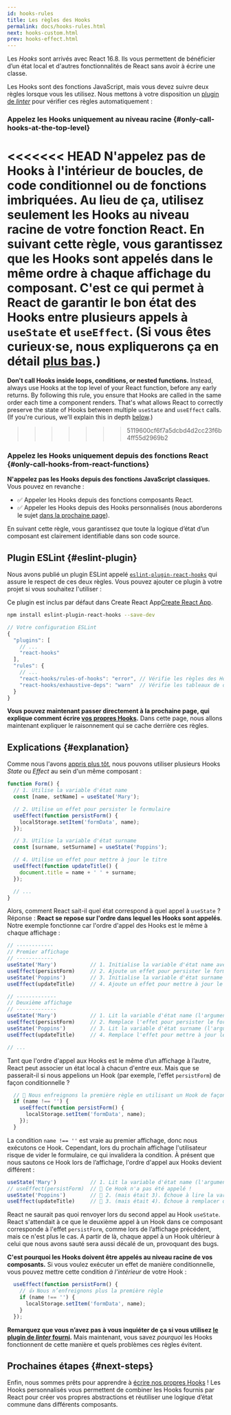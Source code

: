 ```yaml
---
id: hooks-rules
title: Les règles des Hooks
permalink: docs/hooks-rules.html
next: hooks-custom.html
prev: hooks-effect.html
---
```


Les *Hooks* sont arrivés avec React 16.8. Ils vous permettent de bénéficier d’un état local et d'autres fonctionnalités de React sans avoir à écrire une classe.

Les Hooks sont des fonctions JavaScript, mais vous devez suivre deux règles lorsque vous les utilisez. Nous mettons à votre disposition un [plugin de *linter*](https://www.npmjs.com/package/eslint-plugin-react-hooks) pour vérifier ces règles automatiquement :

### Appelez les Hooks uniquement au niveau racine {#only-call-hooks-at-the-top-level}

<<<<<<< HEAD
**N'appelez pas de Hooks à l'intérieur de boucles, de code conditionnel ou de fonctions imbriquées.** Au lieu de ça, utilisez seulement les Hooks au niveau racine de votre fonction React. En suivant cette règle, vous garantissez que les Hooks sont appelés dans le même ordre à chaque affichage du composant. C'est ce qui permet à React de garantir le bon état des Hooks entre plusieurs appels à `useState` et `useEffect`. (Si vous êtes curieux·se, nous expliquerons ça en détail [plus bas](#explanation).)
=======
**Don't call Hooks inside loops, conditions, or nested functions.** Instead, always use Hooks at the top level of your React function, before any early returns. By following this rule, you ensure that Hooks are called in the same order each time a component renders. That's what allows React to correctly preserve the state of Hooks between multiple `useState` and `useEffect` calls. (If you're curious, we'll explain this in depth [below](#explanation).)
>>>>>>> 5119600cf6f7a5dcbd4d2cc23f6b4ff55d2969b2

### Appelez les Hooks uniquement depuis des fonctions React {#only-call-hooks-from-react-functions}

**N'appelez pas les Hooks depuis des fonctions JavaScript classiques.** Vous pouvez en revanche :

* ✅ Appeler les Hooks depuis des fonctions composants React.
* ✅ Appeler les Hooks depuis des Hooks personnalisés (nous aborderons le sujet [dans la prochaine page](/docs/hooks-custom.html)).

En suivant cette règle, vous garantissez que toute la logique d’état d’un composant est clairement identifiable dans son code source.

## Plugin ESLint {#eslint-plugin}

Nous avons publié un plugin ESLint appelé [`eslint-plugin-react-hooks`](https://www.npmjs.com/package/eslint-plugin-react-hooks) qui assure le respect de ces deux règles. Vous pouvez ajouter ce plugin à votre projet si vous souhaitez l'utiliser :

Ce plugin est inclus par défaut dans Create React App[Create React App](/docs/create-a-new-react-app.html#create-react-app).

```bash
npm install eslint-plugin-react-hooks --save-dev
```

```js
// Votre configuration ESLint
{
  "plugins": [
    // ...
    "react-hooks"
  ],
  "rules": {
    // ...
    "react-hooks/rules-of-hooks": "error", // Vérifie les règles des Hooks
    "react-hooks/exhaustive-deps": "warn"  // Vérifie les tableaux de dépendances
  }
}
```

**Vous pouvez maintenant passer directement à la prochaine page, qui explique comment écrire [vos propres Hooks](/docs/hooks-custom.html).** Dans cette page, nous allons maintenant expliquer le raisonnement qui se cache derrière ces règles.

## Explications {#explanation}

Comme nous l'avons [appris plus tôt](/docs/hooks-state.html#tip-using-multiple-state-variables), nous pouvons utiliser plusieurs Hooks *State* ou *Effect* au sein d'un même composant :

```js
function Form() {
  // 1. Utilise la variable d'état name
  const [name, setName] = useState('Mary');

  // 2. Utilise un effet pour persister le formulaire
  useEffect(function persistForm() {
    localStorage.setItem('formData', name);
  });

  // 3. Utilise la variable d'état surname
  const [surname, setSurname] = useState('Poppins');

  // 4. Utilise un effet pour mettre à jour le titre
  useEffect(function updateTitle() {
    document.title = name + ' ' + surname;
  });

  // ...
}
```

Alors, comment React sait-il quel état correspond à quel appel à `useState` ? Réponse : **React se repose sur l'ordre dans lequel les Hooks sont appelés**. Notre exemple fonctionne car l'ordre d'appel des Hooks est le même à chaque affichage :

```js
// ------------
// Premier affichage
// ------------
useState('Mary')           // 1. Initialise la variable d'état name avec 'Mary'
useEffect(persistForm)     // 2. Ajoute un effet pour persister le formulaire
useState('Poppins')        // 3. Initialise la variable d'état surname avec 'Poppins'
useEffect(updateTitle)     // 4. Ajoute un effet pour mettre à jour le titre

// -------------
// Deuxième affichage
// -------------
useState('Mary')           // 1. Lit la variable d'état name (l'argument est ignoré)
useEffect(persistForm)     // 2. Remplace l'effet pour persister le formulaire
useState('Poppins')        // 3. Lit la variable d'état surname (l'argument est ignoré)
useEffect(updateTitle)     // 4. Remplace l'effet pour mettre à jour le titre

// ...
```

Tant que l'ordre d'appel aux Hooks est le même d’un affichage à l’autre, React peut associer un état local à chacun d'entre eux. Mais que se passerait-il si nous appelions un Hook (par exemple, l'effet `persistForm`) de façon conditionnelle ?

```js
  // 🔴 Nous enfreignons la première règle en utilisant un Hook de façon conditionnelle
  if (name !== '') {
    useEffect(function persistForm() {
      localStorage.setItem('formData', name);
    });
  }
```

La condition `name !== ''` est vraie au premier affichage, donc nous exécutons ce Hook. Cependant, lors du prochain affichage l'utilisateur risque de vider le formulaire, ce qui invalidera la condition. À présent que nous sautons ce Hook lors de l’affichage, l'ordre d'appel aux Hooks devient différent :

```js
useState('Mary')           // 1. Lit la variable d'état name (l'argument est ignoré)
// useEffect(persistForm)  // 🔴 Ce Hook n'a pas été appelé !
useState('Poppins')        // 🔴 2. (mais était 3). Échoue à lire la variable d'état surname
useEffect(updateTitle)     // 🔴 3. (mais était 4). Échoue à remplacer de l'effet
```

React ne saurait pas quoi renvoyer lors du second appel au Hook `useState`. React s'attendait à ce que le deuxième appel à un Hook dans ce composant corresponde à l'effet `persistForm`, comme lors de l’affichage précédent, mais ce n'est plus le cas. A partir de là, chaque appel à un Hook ultérieur à celui que nous avons sauté sera aussi décalé de un, provoquant des bugs.

**C'est pourquoi les Hooks doivent être appelés au niveau racine de vos composants.** Si vous voulez exécuter un effet de manière conditionnelle, vous pouvez mettre cette condition *à l'intérieur* de votre Hook :

```js
  useEffect(function persistForm() {
    // 👍 Nous n’enfreignons plus la première règle
    if (name !== '') {
      localStorage.setItem('formData', name);
    }
  });
```

**Remarquez que vous n’avez pas à vous inquiéter de ça si vous utilisez [le plugin de *linter* fourni](https://www.npmjs.com/package/eslint-plugin-react-hooks).** Mais maintenant, vous savez *pourquoi* les Hooks fonctionnent de cette manière et quels problèmes ces règles évitent.

## Prochaines étapes {#next-steps}

Enfin, nous sommes prêts pour apprendre à [écrire nos propres Hooks](/docs/hooks-custom.html) ! Les Hooks personnalisés vous permettent de combiner les Hooks fournis par React pour créer vos propres abstractions et réutiliser une logique d’état commune dans différents composants.
